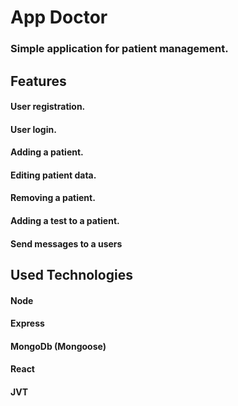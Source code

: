 # App Doctor

### Simple application for patient management.

## Features
#### User registration.
#### User login.
#### Adding a patient.
#### Editing patient data.
#### Removing a patient.
#### Adding a test to a patient.
#### Send messages to a users

## Used Technologies
#### Node
#### Express
#### MongoDb (Mongoose)
#### React
#### JVT
